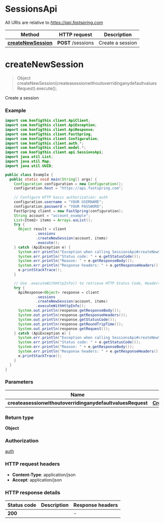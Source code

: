 # SessionsApi

All URIs are relative to *https://api.fastspring.com*

| Method | HTTP request | Description |
|------------- | ------------- | -------------|
| [**createNewSession**](SessionsApi.md#createNewSession) | **POST** /sessions | Create a session |


<a name="createNewSession"></a>
# **createNewSession**
> Object createNewSession(createasessionwithoutoverridinganydefaultvaluesRequest).execute();

Create a session

### Example
```java
import com.konfigthis.client.ApiClient;
import com.konfigthis.client.ApiException;
import com.konfigthis.client.ApiResponse;
import com.konfigthis.client.FastSpring;
import com.konfigthis.client.Configuration;
import com.konfigthis.client.auth.*;
import com.konfigthis.client.model.*;
import com.konfigthis.client.api.SessionsApi;
import java.util.List;
import java.util.Map;
import java.util.UUID;

public class Example {
  public static void main(String[] args) {
    Configuration configuration = new Configuration();
    configuration.host = "https://api.fastspring.com";
    
    // Configure HTTP basic authorization: auth
    configuration.username = "YOUR USERNAME";
    configuration.password = "YOUR PASSWORD";
    FastSpring client = new FastSpring(configuration);
    String account = "account_example";
    List<Item2> items = Arrays.asList();
    try {
      Object result = client
              .sessions
              .createNewSession(account, items)
              .execute();
    } catch (ApiException e) {
      System.err.println("Exception when calling SessionsApi#createNewSession");
      System.err.println("Status code: " + e.getStatusCode());
      System.err.println("Reason: " + e.getResponseBody());
      System.err.println("Response headers: " + e.getResponseHeaders());
      e.printStackTrace();
    }

    // Use .executeWithHttpInfo() to retrieve HTTP Status Code, Headers and Request
    try {
      ApiResponse<Object> response = client
              .sessions
              .createNewSession(account, items)
              .executeWithHttpInfo();
      System.out.println(response.getResponseBody());
      System.out.println(response.getResponseHeaders());
      System.out.println(response.getStatusCode());
      System.out.println(response.getRoundTripTime());
      System.out.println(response.getRequest());
    } catch (ApiException e) {
      System.err.println("Exception when calling SessionsApi#createNewSession");
      System.err.println("Status code: " + e.getStatusCode());
      System.err.println("Reason: " + e.getResponseBody());
      System.err.println("Response headers: " + e.getResponseHeaders());
      e.printStackTrace();
    }
  }
}

```

### Parameters

| Name | Type | Description  | Notes |
|------------- | ------------- | ------------- | -------------|
| **createasessionwithoutoverridinganydefaultvaluesRequest** | [**CreateasessionwithoutoverridinganydefaultvaluesRequest**](CreateasessionwithoutoverridinganydefaultvaluesRequest.md)|  | |

### Return type

**Object**

### Authorization

[auth](../README.md#auth)

### HTTP request headers

 - **Content-Type**: application/json
 - **Accept**: application/json

### HTTP response details
| Status code | Description | Response headers |
|-------------|-------------|------------------|
| **200** |  |  -  |

